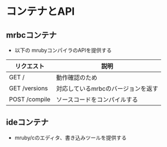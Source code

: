 # コンテナとAPI

## mrbcコンテナ

- 以下の mrubyコンパイラのAPIを提供する

|リクエスト|説明|
|---|---|
|GET /|動作確認のため|
|GET /versions|対応しているmrbcのバージョンを返す|
|POST /compile|ソースコードをコンパイルする|

## ideコンテナ

- mruby/cのエディタ、書き込みツールを提供する

